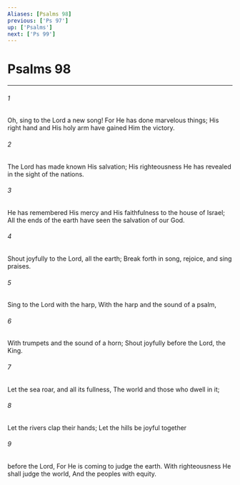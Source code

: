 ```yaml
---
Aliases: [Psalms 98]
previous: ['Ps 97']
up: ['Psalms']
next: ['Ps 99']
---
```

# Psalms 98

***


###### 1 
Oh, sing to the Lord a new song! For He has done marvelous things; His right hand and His holy arm have gained Him the victory. 

###### 2 
The Lord has made known His salvation; His righteousness He has revealed in the sight of the nations. 

###### 3 
He has remembered His mercy and His faithfulness to the house of Israel; All the ends of the earth have seen the salvation of our God. 

###### 4 
Shout joyfully to the Lord, all the earth; Break forth in song, rejoice, and sing praises. 

###### 5 
Sing to the Lord with the harp, With the harp and the sound of a psalm, 

###### 6 
With trumpets and the sound of a horn; Shout joyfully before the Lord, the King. 

###### 7 
Let the sea roar, and all its fullness, The world and those who dwell in it; 

###### 8 
Let the rivers clap their hands; Let the hills be joyful together 

###### 9 
before the Lord, For He is coming to judge the earth. With righteousness He shall judge the world, And the peoples with equity.
